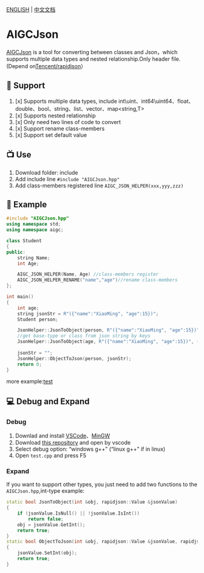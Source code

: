 [ENGLISH](https://github.com/yaronzz/AIGCJson) | [中文文档](https://github.com/yaronzz/AIGCJson/blob/master/README_CN.md)

# AIGCJson
[AIGCJson](https://github.com/yaronzz/AIGCJson) is a tool for converting between classes and Json，which supports multiple data types and nested relationship.Only header file.(Depend on[Tencent/rapidjson](https://github.com/Tencent/rapidjson)）

## 🍟 Support
1. [x] Supports multiple data types, include int\uint、int64\uint64、float、double、bool、string、list、vector、map<string,T>
2. [x] Supports nested relationship
3. [x] Only need two lines of code to convert
4. [x] Support rename class-members
5. [x] Support set default value 

## 📺 Use
1. Download folder: include
2. Add include line `#include "AIGCJson.hpp"`
3. Add class-members registered line `AIGC_JSON_HELPER(xxx,yyy,zzz)` 
   
## 🤖 Example
```cpp
#include "AIGCJson.hpp"
using namespace std;
using namespace aigc;

class Student
{
public:
    string Name;
    int Age;

    AIGC_JSON_HELPER(Name, Age) //class-members register
    AIGC_JSON_HELPER_RENAME("name","age")//rename class-members
};

int main()
{
    int age;
    string jsonStr = R"({"name":"XiaoMing", "age":15})";
    Student person;

    JsonHelper::JsonToObject(person, R"({"name":"XiaoMing", "age":15})");
    //get base-type or class from json string by keys
    JsonHelper::JsonToObject(age, R"({"name":"XiaoMing", "age":15})", {"age"});
    
    jsonStr = "";
    JsonHelper::ObjectToJson(person, jsonStr);
    return 0;
}
```
more example:[test](https://github.com/yaronzz/AIGCJson/blob/master/test/)

## 💻 Debug and Expand

### **Debug**
1. Downlad and install [VSCode](https://code.visualstudio.com/)、[MinGW](http://www.mingw.org/)
2. Download [this repository](https://github.com/yaronzz/AIGCJson) and open by vscode
3. Select debug option: “windows g++” (“linux g++" if in linux)
4. Open `test.cpp` and press F5

### **Expand**
If you want to support other types, you just need to add two functions to the `AIGCJson.hpp`,int-type example:
```cpp
static bool JsonToObject(int &obj, rapidjson::Value &jsonValue)
{
    if (jsonValue.IsNull() || !jsonValue.IsInt())
        return false;
    obj = jsonValue.GetInt();
    return true;
}
static bool ObjectToJson(int &obj, rapidjson::Value &jsonValue, rapidjson::Document::AllocatorType &allocator)
{
    jsonValue.SetInt(obj);
    return true;
}
```